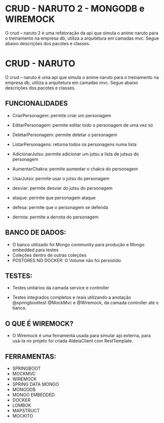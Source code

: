 # CRUD - NARUTO 2 - MONGODB e WIREMOCK

O crud – naruto 2 é uma refatoração da api que simula o anime naruto para o treinamento na empresa db, utiliza a arquitetura em camadas mvc. Segue abaixo descrições dos pacotes e classes. 
# CRUD - NARUTO

O crud – naruto é uma api que simula o anime naruto para o treinamento na empresa db, utiliza a arquitetura em camadas mvc. Segue abaixo descrições dos pacotes e classes. 

## FUNCIONALIDADES

- CriarPersonagem: permite criar um personagem

- EditarPersonagem: permite editar todo o personagem de uma vez só

- DeletarPersonagem: permite deletar o personagem

- ListarPersonagens: retorna todos os personagens numa lista

- AdicionarJutsu: permite adicionar um jutsu a lista de jutsus do personagem

- AumentarChakra: permite aumentar o chakra do personagem

- UsarJutsu: permite usar o jutsu do personagem

- desviar: permite desviar do jutsu do personagem

- ataque: permite que personagem ataque

- defesa: permite que o personagem se defenda

- derrota: permite a derrota do personagem  

## BANCO DE DADOS: 

- O banco utilizado foi Mongo community para produção e Mongo embedded para testes
-  Coleções dentro de outras coleções
- POSTGRES NO DOCKER: O Volume não foi persistido

## TESTES: 

- Testes unitários da camada service e controller  

- Testes integrados completos e reais utilizando a anotação @springboottest @MockMvc e @Wiremock, da camada controller até o banco. 

## O QUE É WIREMOCK?
- O Wiremock é uma ferramenta usada para simular api externa, para usá-la no projeto foi criada AldeiaClient com RestTemplate.
 
## FERRAMENTAS: 

- SPRINGBOOT
- MOCKMVC
- WIREMOCK
- SPRING DATA MONGO
- MONGODB
- MONGO EMBEDDED
- DOCKER 
- LOMBOK 
- MAPSTRUCT 
- MOCKITO 
